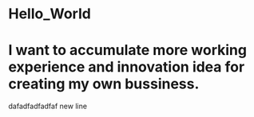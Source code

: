 # Hello_World
# I want to accumulate more working experience and innovation idea for creating my own bussiness.
dafadfadfadfaf
new line
